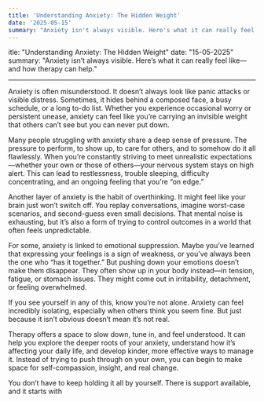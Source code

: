 ```yaml
---
title: 'Understanding Anxiety: The Hidden Weight'
date: '2025-05-15'
summary: "Anxiety isn't always visible. Here's what it can really feel like—and how therapy can help."
---
```


itle: "Understanding Anxiety: The Hidden Weight"
date: "15-05-2025"
summary: "Anxiety isn’t always visible. Here’s what it can really feel like—and how therapy can help."

---

Anxiety is often misunderstood. It doesn’t always look like panic attacks or visible distress. Sometimes, it hides behind a composed face, a busy schedule, or a long to-do list. Whether you experience occasional worry or persistent unease, anxiety can feel like you’re carrying an invisible weight that others can’t see but you can never put down.

Many people struggling with anxiety share a deep sense of pressure. The pressure to perform, to show up, to care for others, and to somehow do it all flawlessly. When you’re constantly striving to meet unrealistic expectations—whether your own or those of others—your nervous system stays on high alert. This can lead to restlessness, trouble sleeping, difficulty concentrating, and an ongoing feeling that you’re “on edge.”

Another layer of anxiety is the habit of overthinking. It might feel like your brain just won’t switch off. You replay conversations, imagine worst-case scenarios, and second-guess even small decisions. That mental noise is exhausting, but it’s also a form of trying to control outcomes in a world that often feels unpredictable.

For some, anxiety is linked to emotional suppression. Maybe you’ve learned that expressing your feelings is a sign of weakness, or you’ve always been the one who “has it together.” But pushing down your emotions doesn’t make them disappear. They often show up in your body instead—in tension, fatigue, or stomach issues. They might come out in irritability, detachment, or feeling overwhelmed.

If you see yourself in any of this, know you’re not alone. Anxiety can feel incredibly isolating, especially when others think you seem fine. But just because it isn’t obvious doesn’t mean it’s not real.

Therapy offers a space to slow down, tune in, and feel understood. It can help you explore the deeper roots of your anxiety, understand how it’s affecting your daily life, and develop kinder, more effective ways to manage it. Instead of trying to push through on your own, you can begin to make space for self-compassion, insight, and real change.

You don’t have to keep holding it all by yourself. There is support available, and it starts with
